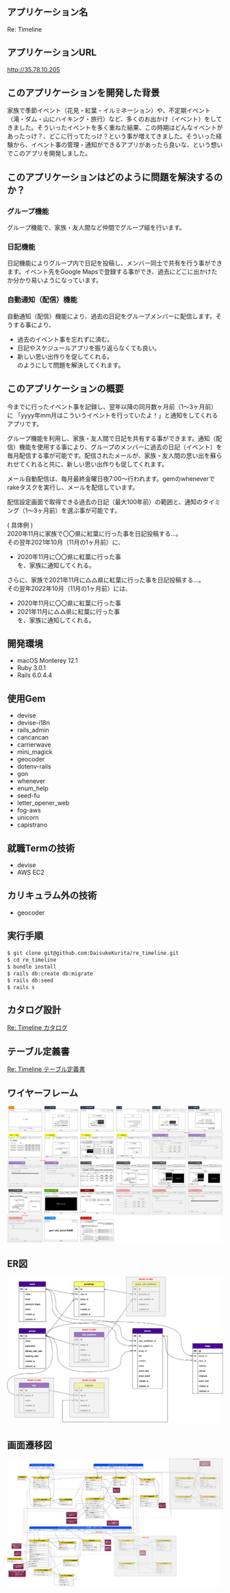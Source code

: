 ## アプリケーション名
Re: Timeline

## アプリケーションURL
http://35.78.10.205

## このアプリケーションを開発した背景
家族で季節イベント（花見・紅葉・イルミネーション）や、不定期イベント（滝・ダム・山にハイキング・旅行）など、多くのお出かけ（イベント）をしてきました。そういったイベントを多く重ねた結果、この時期はどんなイベントがあったっけ？、どこに行ってたっけ？という事が増えてきました。そういった経験から、イベント事の管理・通知ができるアプリがあったら良いな、という想いでこのアプリを開発しました。

## このアプリケーションはどのように問題を解決するのか？
### グループ機能
グループ機能で、家族・友人間など仲間でグループ組を行います。
### 日記機能
日記機能によりグループ内で日記を投稿し、メンバー同士で共有を行う事ができます。イベント先をGoogle Mapsで登録する事ができ、過去にどこに出かけたか分かり易いようになっています。
### 自動通知（配信）機能
自動通知（配信）機能により、過去の日記をグループメンバーに配信します。そうする事により、
- 過去のイベント事を忘れずに済む。
- 日記やスケジュールアプリを振り返らなくても良い。
- 新しい思い出作りを促してくれる。  
のようにして問題を解決してくれます。

## このアプリケーションの概要
今までに行ったイベント事を記録し、翌年以降の同月数ヶ月前（1〜3ヶ月前）に
「yyyy年mm月はこういうイベントを行っていたよ！」と通知をしてくれるアプリです。

グループ機能を利用し、家族・友人間で日記を共有する事ができます。通知（配信）機能を使用する事により、グループのメンバーに過去の日記（イベント）を毎月配信する事が可能です。配信されたメールが、家族・友人間の思い出を蘇られせてくれると共に、新しい思い出作りも促してくれます。 

メール自動配信は、毎月最終金曜日夜7:00〜行われます。gemのwheneverでrakeタスクを実行し、メールを配信しています。  

配信設定画面で取得できる過去の日記（最大100年前）の範囲と、通知のタイミング（1〜3ヶ月前）を選ぶ事が可能です。

( 具体例 )  
2020年11月に家族で〇〇県に紅葉に行った事を日記投稿する...。  
その翌年2021年10月（11月の1ヶ月前）に、
- 2020年11月に〇〇県に紅葉に行った事  
を、家族に通知してくれる。  
 
さらに、家族で2021年11月に△△県に紅葉に行った事を日記投稿する...。  
その翌年2022年10月（11月の1ヶ月前）には、
- 2020年11月に〇〇県に紅葉に行った事  
- 2021年11月に△△県に紅葉に行った事  
を、家族に通知してくれる。

## 開発環境
- macOS Monterey 12.1
- Ruby 3.0.1
- Rails 6.0.4.4

## 使用Gem
- devise
- devise-i18n
- rails_admin
- cancancan
- carrierwave
- mini_magick
- geocoder
- dotenv-rails
- gon
- whenever
- enum_help
- seed-fu
- letter_opener_web
- fog-aws
- unicorn
- capistrano

## 就職Termの技術
- devise
- AWS EC2

## カリキュラム外の技術
- geocoder

## 実行手順
```
$ git clone git@github.com:DaisukeKurita/re_timeline.git 
$ cd re_timeline
$ bundle install
$ rails db:create db:migrate
$ rails db:seed
$ rails s
```

## カタログ設計
[Re: Timeline カタログ](https://docs.google.com/spreadsheets/d/1034FTJepzzHVKPnQRCDIwXYPs29RevnoyInUAZenDnE/edit#gid=782464957)

## テーブル定義書
[Re: Timeline テーブル定義書](https://docs.google.com/spreadsheets/d/1034FTJepzzHVKPnQRCDIwXYPs29RevnoyInUAZenDnE/edit#gid=2020033787)

## ワイヤーフレーム
![picture 3](images/89d28e4319846ef682f1f82c96e24f50868377d1c1c017b427b4f82aef8b59c9.png)  

## ER図
![picture 1](images/41183b6167490e8b0fb576dec46c47e894fa013aa1b0958cf0480869a49b1745.png)  

## 画面遷移図
![picture 2](images/1981bf3683103df08c0faaa55915bee41ddfdf17bd5bb5146af1ece2d72a36de.png)  


